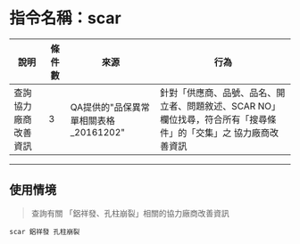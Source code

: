 # 指令名稱：scar

| 說明 | 條件數 | 來源 | 行為 |
| --- | --- | --- | --- |
| 查詢協力廠商改善資訊 | 3 | QA提供的"品保異常單相關表格_20161202" | 針對「供應商、品號、品名、開立者、問題敘述、SCAR NO」欄位找尋，符合所有「搜尋條件」的「交集」之 協力廠商改善資訊|

---

## 使用情境

> 查詢有關 「鋁祥發、孔柱崩裂」相關的協力廠商改善資訊

```
scar 鋁祥發 孔柱崩裂 
```










